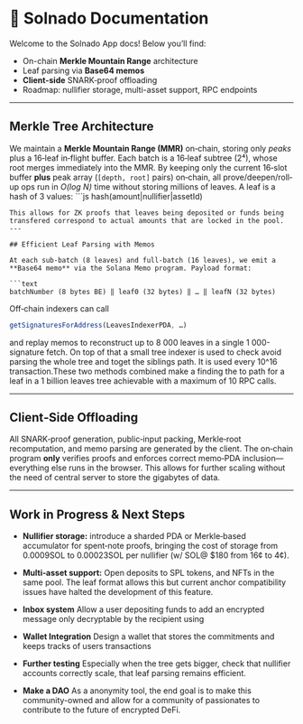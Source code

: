 
# 📖 Solnado Documentation

Welcome to the Solnado App docs! Below you’ll find:

- On-chain **Merkle Mountain Range** architecture  
- Leaf parsing via **Base64 memos**  
- **Client-side** SNARK‐proof offloading  
- Roadmap: nullifier storage, multi-asset support, RPC endpoints  

---

## Merkle Tree Architecture

We maintain a **Merkle Mountain Range (MMR)** on‐chain, storing only *peaks* plus a 16‐leaf in‐flight buffer. Each batch is a 16‐leaf subtree (2⁴), whose root merges immediately into the MMR. By keeping only the current 16‐slot buffer **plus** peak array (`[depth, root]` pairs) on‐chain, all prove/deepen/roll‐up ops run in _O(log N)_ time without storing millions of leaves. 
A leaf is a hash of 3 values: ```js 
hash(amount|nullifier|assetId)
``` 
This allows for ZK proofs that leaves being deposited or funds being transfered correspond to actual amounts that are locked in the pool.
---

## Efficient Leaf Parsing with Memos

At each sub‐batch (8 leaves) and full‐batch (16 leaves), we emit a **Base64 memo** via the Solana Memo program. Payload format:

```text
batchNumber (8 bytes BE) ‖ leaf0 (32 bytes) ‖ … ‖ leafN (32 bytes)
````

Off‐chain indexers can call

```js
getSignaturesForAddress(LeavesIndexerPDA, …)
```

and replay memos to reconstruct up to 8 000 leaves in a single 1 000-signature fetch. On top of that a small tree indexer is used to check avoid parsing the whole tree and toget the siblings path. It is used every 10^16 transaction.These two methods combined make a finding the to path for a leaf in a 1 billion leaves tree achievable with a maximum of 10 RPC calls.

---

## Client‐Side Offloading

All SNARK‐proof generation, public‐input packing, Merkle‐root recomputation, and memo parsing are generated by the client. The on‐chain program **only** verifies proofs and enforces correct memo‐PDA inclusion—everything else runs in the browser. This allows for further scaling without the need of central server to store the gigabytes of data.

---

## Work in Progress & Next Steps
* **Nullifier storage:** introduce a sharded PDA or Merkle‐based accumulator for spent‐note proofs, bringing the cost of storage from 0.0009SOL to 0.00023SOL per nullifier (w/ SOL@ $180 from 16¢ to 4¢).
* **Multi‐asset support:** Open deposits to SPL tokens, and NFTs in the same pool. The leaf format allows this but current anchor compatibility issues have halted the development of this feature.
* **Inbox system** Allow a user depositing funds to add an encrypted message only decryptable by the recipient using
* **Wallet Integration** Design a wallet that stores the commitments and keeps tracks of users transactions
* **Further testing** Especially when the tree gets bigger, check that nullifier accounts correctly scale, that leaf parsing remains efficient.
 
* **Make a DAO** As a anonymity tool, the end goal is to make this community-owned and allow for a community of passionates to contribute to the future of encrypted DeFi.
